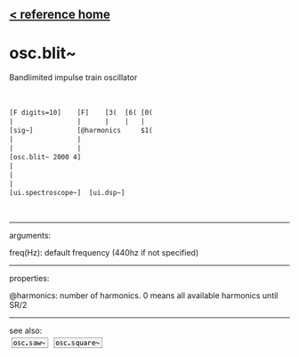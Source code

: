 [< reference home](ceammc_lib.html)
---

# osc.blit~


Bandlimited impulse train oscillator

```


[F digits=10]    [F]    [3(  [6( [0(
|                |      |    |   |
[sig~]           [@harmonics     $1(
|                |
|                |
[osc.blit~ 2000 4]
|
|
|
[ui.spectroscope~]  [ui.dsp~]

            
```

---
arguments:

freq(Hz): default frequency (440hz
            if not specified)<br>

---
properties:

@harmonics: number of harmonics. 0
            means all available harmonics until SR/2<br>

---
see also:<br>
[![osc.saw~](img/object_osc.saw~.png)](osc.saw~.html)
[![osc.square~](img/object_osc.square~.png)](osc.square~.html)
